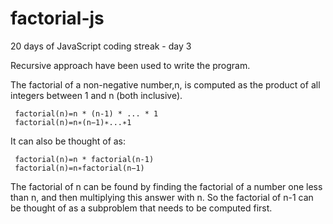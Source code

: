 # factorial-js
20 days of JavaScript coding streak - day 3

Recursive approach have been used to write the program.

The factorial of a non-negative number,n, is computed as the product of all integers between 1 and n (both inclusive).

     factorial(n)=n * (n-1) * ... * 1
     factorial(n)=n∗(n−1)∗...∗1

  It can also be thought of as:

     factorial(n)=n * factorial(n-1)
     factorial(n)=n∗factorial(n−1)
     
The factorial of n can be found by finding the factorial of a number one less than n, and then multiplying this answer with n. So the factorial of n-1 can be thought of as a subproblem that needs to be computed first.
